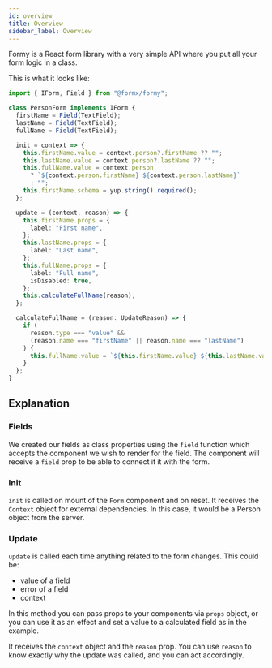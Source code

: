 ```yaml
---
id: overview
title: Overview
sidebar_label: Overview
---
```


Formy is a React form library with a very simple API where you put all your form logic in a class.

This is what it looks like:

```ts
import { IForm, Field } from "@formx/formy";

class PersonForm implements IForm {
  firstName = Field(TextField);
  lastName = Field(TextField);
  fullName = Field(TextField);

  init = context => {
    this.firstName.value = context.person?.firstName ?? "";
    this.lastName.value = context.person?.lastName ?? "";
    this.fullName.value = context.person
      ? `${context.person.firstName} ${context.person.lastName}`
      : "";
    this.firstName.schema = yup.string().required();
  };

  update = (context, reason) => {
    this.firstName.props = {
      label: "First name",
    };
    this.lastName.props = {
      label: "Last name",
    };
    this.fullName.props = {
      label: "Full name",
      isDisabled: true,
    };
    this.calculateFullName(reason);
  };

  calculateFullName = (reason: UpdateReason) => {
    if (
      reason.type === "value" &&
      (reason.name === "firstName" || reason.name === "lastName")
    ) {
      this.fullName.value = `${this.firstName.value} ${this.lastName.value}`;
    }
  };
}
```

## Explanation

### Fields

We created our fields as class properties using the `field` function which accepts the component we wish to render for the field.
The component will receive a `field` prop to be able to connect it it with the form.

### Init

`init` is called on mount of the `Form` component and on reset. It receives the `Context` object for external dependencies.
In this case, it would be a Person object from the server.

### Update

`update` is called each time anything related to the form changes. This could be:

- value of a field
- error of a field
- context

In this method you can pass props to your components via `props` object, or you can use it as an effect and set a value to a calculated field as in the example.

It receives the `context` object and the `reason` prop. You can use `reason` to know exactly why the update was called, and you can act accordingly.
